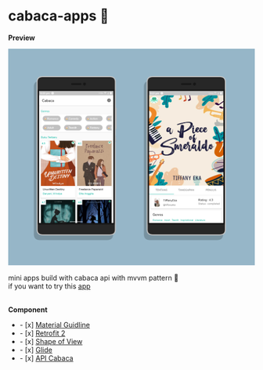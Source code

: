 # cabaca-apps 📘
<html>
<body>

<b>Preview</b>

![ss preview](https://github.com/tomorisakura/cabaca-apps/blob/master/app/src/main/res/drawable-v24/preview.png)
<br>
<p>mini apps build with cabaca api with mvvm pattern 🎨 <br>if you want to try this <a href="https://github.com/tomorisakura/cabaca-apps/blob/master/app/release/app-release.apk">app</a> </p>
<br>
<b>Component</b>
  <br>
  <ul>
    <li> - [x] <a href="https://material.io/">Material Guidline</a> </li>
    <li> - [x] <a href="https://github.com/square/retrofit">Retrofit 2</a> </li>
    <li> - [x] <a href="https://github.com/florent37/ShapeOfView">Shape of View</a> </li>
    <li> - [x] <a href="https://github.com/bumptech/glide">Glide</a> </li>
    <li> - [x] <a href="https://cabaca.id/">API Cabaca</a> </li>
  </ul>
  
</body>
</html>
